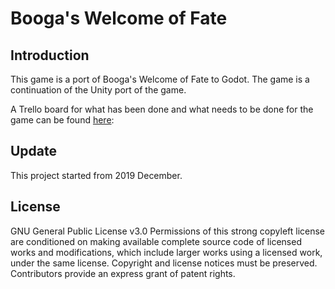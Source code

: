 # Booga's Welcome of Fate

## Introduction

This game is a port of Booga's Welcome of Fate to Godot.
The game is a continuation of the Unity port of the game.

A Trello board for what has been done and what needs to be done for the game can be found [here](https://trello.com/b/ogSJhEl4/godot-welcome-of-fate):

## Update

This project started from 2019 December.

## License

GNU General Public License v3.0
Permissions of this strong copyleft license are conditioned on making available complete source code of licensed works and modifications, which include larger works using a licensed work, under the same license. Copyright and license notices must be preserved. Contributors provide an express grant of patent rights.
